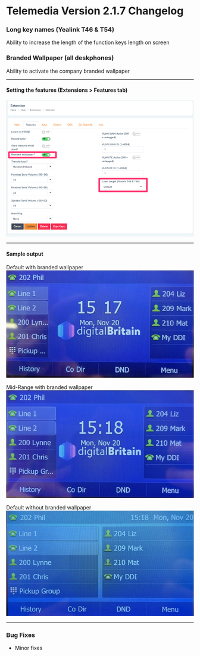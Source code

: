 # Telemedia Version 2.1.7 Changelog

### Long key names (Yealink T46 & T54)

Ability to increase the length of the function keys length on screen

### Branded Wallpaper (all deskphones)

Ability to activate the company branded wallpaper

---

#### Setting the features (Extensions > Features tab)
![](https://github.com/codebase-technology/Telemedia-Documentation/raw/master/2.1.7/label_len_wallpaper.png)

---

#### Sample output

Default with branded wallpaper
![<img src="Default.jpg" width="250"/>](https://github.com/codebase-technology/Telemedia-Documentation/raw/master/2.1.7/Default.jpg)

Mid-Range with branded wallpaper
![](https://github.com/codebase-technology/Telemedia-Documentation/raw/master/2.1.7/Midrange.jpg)

Default without branded wallpaper
![](https://github.com/codebase-technology/Telemedia-Documentation/raw/master/2.1.7/Extended.jpg)

---

### Bug Fixes
* Minor fixes